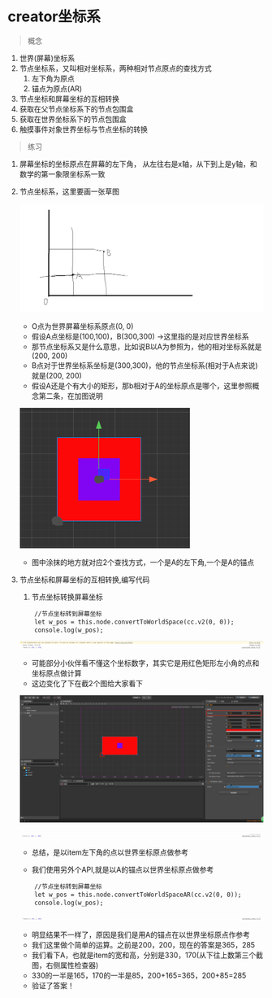 # creator坐标系
> 概念
1. 世界(屏幕)坐标系
2. 节点坐标系，又叫相对坐标系，两种相对节点原点的查找方式
    1. 左下角为原点
    2. 锚点为原点(AR)
3. 节点坐标和屏幕坐标的互相转换
4. 获取在父节点坐标系下的节点包围盒
5. 获取在世界坐标系下的节点包围盒
6. 触摸事件对象世界坐标与节点坐标的转换

> 练习
1. 屏幕坐标的坐标原点在屏幕的左下角，
    从左往右是x轴，从下到上是y轴，和数学的第一象限坐标系一致
2. 节点坐标系，这里要画一张草图
    
    ![](./images/坐标系解释.jpg)
    
    * O点为世界屏幕坐标系原点(0, 0)
    * 假设A点坐标是(100,100)，B(300,300) ->这里指的是对应世界坐标系
    * 那节点坐标系又是什么意思，比如说B以A为参照为，他的相对坐标系就是(200, 200)
    * B点对于世界坐标系坐标是(300,300)，他的节点坐标系(相对于A点来说)就是(200, 200)
    * 假设A还是个有大小的矩形，那b相对于A的坐标原点是哪个，这里参照概念第二条，在加图说明
    
    ![](./images/相对原点.jpg)
    
    * 图中涂抹的地方就对应2个查找方式，一个是A的左下角,一个是A的锚点  
3. 节点坐标和屏幕坐标的互相转换,编写代码
    1. 节点坐标转换屏幕坐标
    ```
        //节点坐标转到屏幕坐标
        let w_pos = this.node.convertToWorldSpace(cc.v2(0, 0));
        console.log(w_pos);
    ```
    
    ![](./images/节点坐标转换屏幕坐标.jpg)
    
    * 可能部分小伙伴看不懂这个坐标数字，其实它是用红色矩形左小角的点和坐标原点做计算
    * 这边变化了下在截2个图给大家看下
    
    ![](./images/变化后的图形.jpg)
    
    ![](./images/变化后图形在控制台打印的结果.jpg)
    
    * 总结，是以item左下角的点以世界坐标原点做参考
    
    * 我们使用另外个API,就是以A的锚点以世界坐标原点做参考
    ```
        //节点坐标转到屏幕坐标
        let w_pos = this.node.convertToWorldSpaceAR(cc.v2(0, 0));
        console.log(w_pos);
    ```
    
    ![](./images/API_AR.jpg)
    
    * 明显结果不一样了，原因是我们是用A的锚点在以世界坐标原点作参考
    * 我们这里做个简单的运算。之前是200，200，现在的答案是365，285
    * 我们看下A，也就是item的宽和高，分别是330，170(从下往上数第三个截图，右侧属性检查器)
    * 330的一半是165，170的一半是85，200+165=365，200+85=285
    * 验证了答案！
    
    
    
    